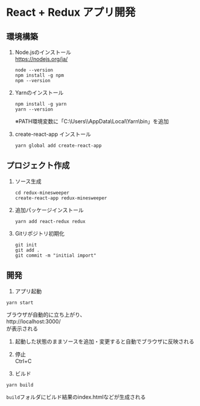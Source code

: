 React + Redux アプリ開発
======================

## 環境構築

1. Node.jsのインストール  
   https://nodejs.org/ja/
   ```
   node --version
   npm install -g npm
   npm --version
   ```

1. Yarnのインストール
   ```
   npm install -g yarn
   yarn --version
   ```
   ※PATH環境変数に「C:\Users\\<user>\AppData\Local\Yarn\bin」を追加

1. create-react-app インストール
   ```
   yarn global add create-react-app
   ```

## プロジェクト作成

1. ソース生成
   ```
   cd redux-minesweeper
   create-react-app redux-minesweeper
   ```

1. 追加パッケージインストール
   ```
   yarn add react-redux redux
   ```

1. Gitリポジトリ初期化
   ```
   git init
   git add .
   git commit -m "initial import"
   ```

## 開発

1. アプリ起動
  ```
  yarn start
  ```
  ブラウザが自動的に立ち上がり、  
  http://localhost:3000/  
  が表示される

1. 起動した状態のままソースを追加・変更すると自動でブラウザに反映される

1. 停止  
  Ctrl+C

1. ビルド
  ```
  yarn build
  ```
  ```build```フォルダにビルド結果のindex.htmlなどが生成される
